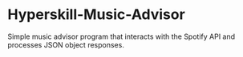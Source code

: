 # Hyperskill-Music-Advisor
 Simple music advisor program that interacts with the Spotify API and processes JSON object responses.

